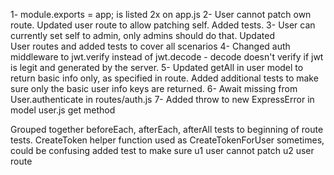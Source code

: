 <!-- Bugs -->
1- module.exports = app; is listed 2x on app.js
2- User cannot patch own route. Updated user route to allow patching self. Added tests.
3- User can currently set self to admin, only admins should do that. Updated          
    User routes and added tests to cover all scenarios
4- Changed auth middleware to jwt.verify instead of jwt.decode - decode doesn't verify
    if jwt is legit and generated by the server. 
5- Updated getAll in user model to return basic info only, as specified in route. Added
    additional tests to make sure only the basic user info keys are returned.
6- Await missing from User.authenticate in routes/auth.js
7- Added throw to new ExpressError in model user.js get method

<!-- Not Really Bugs but made these changes -->

Grouped together beforeEach, afterEach, afterAll tests to beginning of route tests. 
CreateToken helper function used as CreateTokenForUser sometimes, could be confusing
added test to make sure u1 user cannot patch u2 user route
